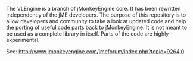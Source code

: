 The VLEngine is a branch of jMonkeyEngine core. It has been rewritten independently of the jME developers. The purpose of this repository is to allow developers and community to take a look at updated code and help the porting of useful code parts back to jMonkeyEngine. It is not meant to be used as a complete library in itself. Parts of the code are highly experimental.

See: http://www.jmonkeyengine.com/jmeforum/index.php?topic=9264.0
